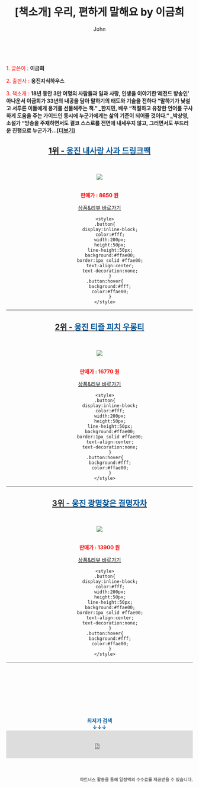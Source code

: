 ﻿---
layout: post
title:  "[책소개] 우리, 편하게 말해요 by 이금희"
author: John
categories: [ 도서 ]
tags: [ 우리 편하게 말해요, 우리 편하게 말해요 서평, 우리 편하게 말해요 대여 ]
image: https://search1.kakaocdn.net/thumb/R120x174.q85/?fname=http%3A%2F%2Ft1.daumcdn.net%2Flbook%2Fimage%2F6211864%3Ftimestamp%3D20230115224126 
description: "[책소개] 우리, 편하게 말해요 by 이금희"
toc: true
toc_sticky: true
---

<br>
<p>
<font color='#ff0000'>1. 글쓴이 : </font><b>이금희</b>
<p>
<font color='#ff0000'>2. 출판사 : </font><b>웅진지식하우스</b>
<p>
<font color='#ff0000'>3. 책소개 : </font><b>18년 동안 3만 여명의 사람들과 일과 사랑, 인생을 이야기한‘레전드 방송인’ 아나운서 이금희가 33년의 내공을 담아 말하기의 태도와 기술을 전하다  “말하기가 낯설고 서투른 이들에게 용기를 선물해주는 책.” _한지민, 배우  “적절하고 유창한 언어를 구사하게 도움을 주는 가이드인 동시에 누군가에게는 삶의 기준이 되어줄 것이다.” _박상영, 소설가  “방송을 주재하면서도 결코 스스로를 전면에 내세우지 않고, 그러면서도 부드러운 진행으로 누군가가...<a href="https://link.coupang.com/re/AFFSDP?lptag=AF7307611&pageKey=7242841&itemId=32014146&vendorItemId=3047370515&traceid=V0-153-a83e96d6448a8d22&requestid=20230307070017038329999" target="_blank">[더보기]</a></b>
<p>
    
<center><h2><a href="https://link.coupang.com/re/AFFSDP?lptag=AF7307611&pageKey=7242841&itemId=32014146&vendorItemId=3047370515&traceid=V0-153-a83e96d6448a8d22&requestid=20230307070017038329999" target="_blank"><b>1위 - <font color='#01579B'>웅진 내사랑 사과 드링크팩</font></b></a></h2><br>

<a href="https://link.coupang.com/re/AFFSDP?lptag=AF7307611&pageKey=7242841&itemId=32014146&vendorItemId=3047370515&traceid=V0-153-a83e96d6448a8d22&requestid=20230307070017038329999" target="_blank"><img src="https://static.coupangcdn.com/image/product/image/vendoritem/2018/12/26/3047370515/9b2b80ee-b53e-48f9-9fb1-bbc6066390f7.jpg"></a><br><br>

<b><font color='#ff0000'>판매가 : 8650 원</font></b><br>

<a href="https://link.coupang.com/re/AFFSDP?lptag=AF7307611&pageKey=7242841&itemId=32014146&vendorItemId=3047370515&traceid=V0-153-a83e96d6448a8d22&requestid=20230307070017038329999" target="_blank" class="button">상품&리뷰 바로가기</a><p>

        <style>
        .button{
            display:inline-block;
            color:#fff;
            width:200px;
            height:50px;
            line-height:50px;
            background:#ffae00;
            border:1px solid #ffae00;
            text-align:center;
            text-decoration:none;
            }
        .button:hover{
            background:#fff;
            color:#ffae00;
            }
        </style>

<hr>

<center><h2><a href="https://link.coupang.com/re/AFFSDP?lptag=AF7307611&pageKey=1999003223&itemId=3402218032&vendorItemId=71388842717&traceid=V0-153-8f83c0c44a7ffdd0&requestid=20230307070017038329999" target="_blank"><b>2위 - <font color='#01579B'>웅진 티즐 피치 우롱티</font></b></a></h2><br>

<a href="https://link.coupang.com/re/AFFSDP?lptag=AF7307611&pageKey=1999003223&itemId=3402218032&vendorItemId=71388842717&traceid=V0-153-8f83c0c44a7ffdd0&requestid=20230307070017038329999" target="_blank"><img src="https://static.coupangcdn.com/image/retail/images/72496386619840-54350aa4-03bc-4918-8a27-708db039f235.jpg"></a><br><br>

<b><font color='#ff0000'>판매가 : 16770 원</font></b><br>

<a href="https://link.coupang.com/re/AFFSDP?lptag=AF7307611&pageKey=1999003223&itemId=3402218032&vendorItemId=71388842717&traceid=V0-153-8f83c0c44a7ffdd0&requestid=20230307070017038329999" target="_blank" class="button">상품&리뷰 바로가기</a><p>

        <style>
        .button{
            display:inline-block;
            color:#fff;
            width:200px;
            height:50px;
            line-height:50px;
            background:#ffae00;
            border:1px solid #ffae00;
            text-align:center;
            text-decoration:none;
            }
        .button:hover{
            background:#fff;
            color:#ffae00;
            }
        </style>

<hr>

<center><h2><a href="https://link.coupang.com/re/AFFSDP?lptag=AF7307611&pageKey=7242838&itemId=32014141&vendorItemId=3047370481&traceid=V0-153-7f7e1ec4a562734c&requestid=20230307070017038329999" target="_blank"><b>3위 - <font color='#01579B'>웅진 광명찾은 결명자차</font></b></a></h2><br>

<a href="https://link.coupang.com/re/AFFSDP?lptag=AF7307611&pageKey=7242838&itemId=32014141&vendorItemId=3047370481&traceid=V0-153-7f7e1ec4a562734c&requestid=20230307070017038329999" target="_blank"><img src="https://static.coupangcdn.com/image/product/image/vendoritem/2017/11/02/3047370481/7e2bcb8e-1898-4868-a918-a6575ebccb93.jpg"></a><br><br>

<b><font color='#ff0000'>판매가 : 13900 원</font></b><br>

<a href="https://link.coupang.com/re/AFFSDP?lptag=AF7307611&pageKey=7242838&itemId=32014141&vendorItemId=3047370481&traceid=V0-153-7f7e1ec4a562734c&requestid=20230307070017038329999" target="_blank" class="button">상품&리뷰 바로가기</a><p>

        <style>
        .button{
            display:inline-block;
            color:#fff;
            width:200px;
            height:50px;
            line-height:50px;
            background:#ffae00;
            border:1px solid #ffae00;
            text-align:center;
            text-decoration:none;
            }
        .button:hover{
            background:#fff;
            color:#ffae00;
            }
        </style>

<hr>

<br><br><br><br><br><br><br>
<center><b><font color='#01579B' size='medium'>최저가 검색<br>
↓↓↓</font></b></center>
<center><iframe src="https://coupa.ng/b1Tbjx" width="100%" height="75" frameborder="0" scrolling="no" referrerpolicy="unsafe-url"></iframe></center>
<br><br>
<p>
<small>
    <div align="right">파트너스 활동을 통해 일정액의 수수료를 제공받을 수 있습니다.</div>
</small>
</p>

